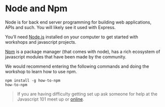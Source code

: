# Node and Npm

Node is for back end server programming for building web applications, APIs and such. You will likely see it used with Express.

You’ll need [Node.js](https://nodejs.org/en/) installed on your computer to get started with workshops and javascript projects.

[Npm](https://www.npmjs.com/) is a package manager \(that comes with node\), has a rich ecosystem of javascript modules that have been made by the community.

We would recommend entering the following commands and doing the workshop to learn how to use npm.

```
npm install -g how-to-npm
how-to-npm
```

> If you are having difficulty getting set up ask someone for help at the Javascript 101 meet up or [online](https://gitter.im/CodeHubOrg/discussions).



